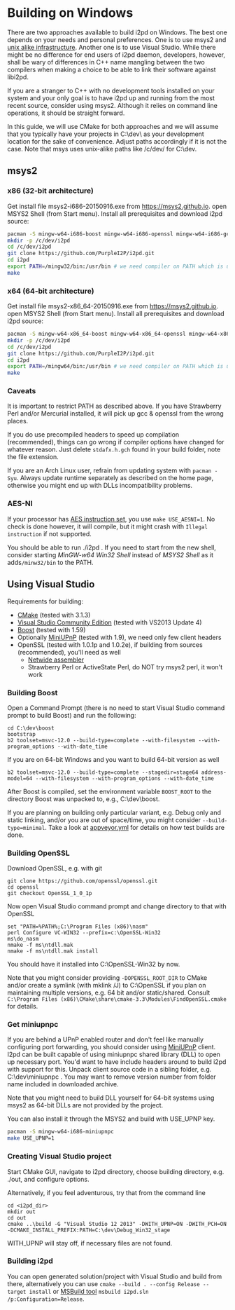 Building on Windows
=========================

There are two approaches available to build i2pd on Windows. The best
one depends on your needs and personal preferences. One is to use
msys2 and [unix alike infrastructure](build_notes_unix.md). Another
one is to use Visual Studio. While there might be no difference for
end users of i2pd daemon, developers, however, shall be wary of
differences in C++ name mangling between the two compilers when making
a choice to be able to link their software against libi2pd.

If you are a stranger to C++ with no development tools installed on
your system and your only goal is to have i2pd up and running from the
most recent source, consider using msys2. Although it relies on
command line operations, it should be straight forward.

In this guide, we will use CMake for both approaches and we will
assume that you typically have your projects in C:\dev\ as your
development location for the sake of convenience. Adjust paths
accordingly if it is not the case. Note that msys uses unix-alike
paths like /c/dev/ for C:\dev\.



msys2
-----

### x86 (32-bit architecture)

Get install file msys2-i686-20150916.exe from https://msys2.github.io.
open MSYS2 Shell (from Start menu).
Install all prerequisites and download i2pd source:

```bash
pacman -S mingw-w64-i686-boost mingw-w64-i686-openssl mingw-w64-i686-gcc git make
mkdir -p /c/dev/i2pd
cd /c/dev/i2pd
git clone https://github.com/PurpleI2P/i2pd.git
cd i2pd
export PATH=/mingw32/bin:/usr/bin # we need compiler on PATH which is usually heavily cluttered on Windows
make
```


### x64 (64-bit architecture)

Get install file msys2-x86_64-20150916.exe from https://msys2.github.io.
open MSYS2 Shell (from Start menu).
Install all prerequisites and download i2pd source:

```bash
pacman -S mingw-w64-x86_64-boost mingw-w64-x86_64-openssl mingw-w64-x86_64-gcc git make
mkdir -p /c/dev/i2pd
cd /c/dev/i2pd
git clone https://github.com/PurpleI2P/i2pd.git
cd i2pd
export PATH=/mingw64/bin:/usr/bin # we need compiler on PATH which is usually heavily cluttered on Windows
make
```


### Caveats

It is important to restrict PATH as described above. If you have
Strawberry Perl and/or Mercurial installed, it will pick up gcc &
openssl from the wrong places.

If you do use precompiled headers to speed up compilation
(recommended), things can go wrong if compiler options have changed
for whatever reason. Just delete `stdafx.h.gch` found in your build
folder, note the file extension.

If you are an Arch Linux user, refrain from updating system with
`pacman -Syu`. Always update runtime separately as described on the
home page, otherwise you might end up with DLLs incompatibility
problems.


### AES-NI

If your processor has
[AES instruction set](https://en.wikipedia.org/wiki/AES_instruction_set),
you use `make USE_AESNI=1`. No check is done however, it
will compile, but it might crash with `Illegal instruction` if not supported.

You should be able to run ./i2pd . If you need to start from the new
shell, consider starting *MinGW-w64 Win32 Shell* instead of *MSYS2 Shell* as
it adds`/minw32/bin` to the PATH.



Using Visual Studio
-------------------

Requirements for building:

* [CMake](https://cmake.org/) (tested with 3.1.3)
* [Visual Studio Community Edition](https://www.visualstudio.com/en-us/products/visual-studio-community-vs.aspx) (tested with VS2013 Update 4)
* [Boost](http://www.boost.org/) (tested with 1.59)
* Optionally [MiniUPnP](http://miniupnp.free.f) (tested with 1.9), we need only few client headers
* OpenSSL (tested with 1.0.1p and 1.0.2e), if building from sources (recommended), you'll need as well
	* [Netwide assembler](www.nasm.us)
	* Strawberry Perl or ActiveState Perl, do NOT try msys2 perl, it won't work


### Building Boost

Open a Command Prompt (there is no need to start Visual Studio command
prompt to build Boost) and run the following:

	cd C:\dev\boost
	bootstrap
	b2 toolset=msvc-12.0 --build-type=complete --with-filesystem --with-program_options --with-date_time

If you are on 64-bit Windows and you want to build 64-bit version as well

	b2 toolset=msvc-12.0 --build-type=complete --stagedir=stage64 address-model=64 --with-filesystem --with-program_options --with-date_time

After Boost is compiled, set the environment variable `BOOST_ROOT` to
the directory Boost was unpacked to, e.g., C:\dev\boost.

If you are planning on building only particular variant, e.g. Debug
only and static linking, and/or you are out of space/time, you might
consider `--build-type=minimal`. Take a look at
[appveyor.yml](../appveyor.yml) for details on how test builds are done.


### Building OpenSSL

Download OpenSSL, e.g. with git

	git clone https://github.com/openssl/openssl.git
	cd openssl
	git checkout OpenSSL_1_0_1p

Now open Visual Studio command prompt and change directory to that with OpenSSL

	set "PATH=%PATH%;C:\Program Files (x86)\nasm"
	perl Configure VC-WIN32 --prefix=c:\OpenSSL-Win32
	ms\do_nasm
	nmake -f ms\ntdll.mak
	nmake -f ms\ntdll.mak install

You should have it installed into C:\OpenSSL-Win32 by now.

Note that you might consider providing `-DOPENSSL_ROOT_DIR` to CMake
and/or create a symlink (with mklink /J) to C:\OpenSSL if you plan on
maintaining multiple versions, e.g. 64 bit and/or
static/shared. Consult `C:\Program Files
(x86)\CMake\share\cmake-3.3\Modules\FindOpenSSL.cmake` for details.


### Get miniupnpc

If you are behind a UPnP enabled router and don't feel like manually
configuring port forwarding, you should consider using
[MiniUPnP](http://miniupnp.free.fr) client. I2pd can be built capable
of using miniupnpc shared library (DLL) to open up necessary
port. You'd want to have include headers around to build i2pd with
support for this. Unpack client source code in a sibling folder,
e.g. C:\dev\miniupnpc . You may want to remove version number from
folder name included in downloaded archive.

Note that you might need to build DLL yourself for 64-bit systems
using msys2 as 64-bit DLLs are not provided by the project.

You can also install it through the MSYS2
and build with USE_UPNP key.

```bash
pacman -S mingw-w64-i686-miniupnpc  
make USE_UPNP=1  
```

### Creating Visual Studio project

Start CMake GUI, navigate to i2pd directory, choose building directory,  e.g. ./out, and configure options.

Alternatively, if you feel adventurous, try that from the command line

```
cd <i2pd_dir>
mkdir out
cd out
cmake ..\build -G "Visual Studio 12 2013" -DWITH_UPNP=ON -DWITH_PCH=ON -DCMAKE_INSTALL_PREFIX:PATH=C:\dev\Debug_Win32_stage
```

WITH_UPNP will stay off, if necessary files are not found.


### Building i2pd

You can open generated solution/project with Visual Studio and build
from there, alternatively you can use `cmake --build . --config Release --target install` or
[MSBuild tool](https://msdn.microsoft.com/en-us/library/dd293626.aspx)
`msbuild i2pd.sln /p:Configuration=Release`.
